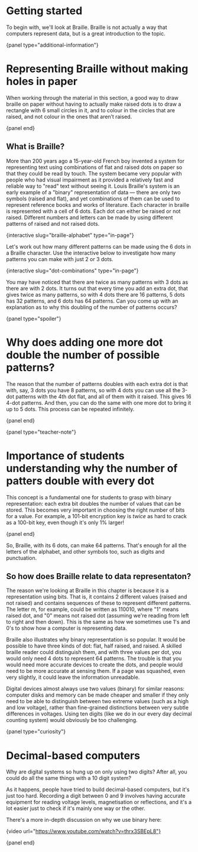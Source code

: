 # Getting started

To begin with, we'll look at Braille.
Braille is not actually a way that computers represent data, but is a great introduction to the topic.

{panel type="additional-information"}

# Representing Braille without making holes in paper

When working through the material in this section, a good way to draw braille on paper without having to actually make raised dots is to draw a rectangle with 6 small circles in it, and to colour in the circles that are raised, and not colour in the ones that aren’t raised.

{panel end}

## What is Braille?

More than 200 years ago a 15-year-old French boy invented a system for representing text using combinations of flat and raised dots on paper so that they could be read by touch.
The system became very popular with people who had visual impairment as it provided a relatively fast and reliable way to "read" text without seeing it.
Louis Braille's system is an early example of a "binary" representation of data — there are only two symbols (raised and flat), and yet combinations of them can be used to represent reference books and works of literature.
Each character in braille is represented with a cell of 6 dots.
Each dot can either be raised or not raised.
Different numbers and letters can be made by using different patterns of raised and not raised dots.

{interactive slug="braille-alphabet" type="in-page"}

Let's work out how many different patterns can be made using the 6 dots in a Braille character.
Use the interactive below to investigate how many patterns you can make with just 2 or 3 dots.

{interactive slug="dot-combinations" type="in-page"}

You may have noticed that there are twice as many patterns with 3 dots as there are with 2 dots.
It turns out that every time you add an extra dot, that gives twice as many patterns, so with 4 dots there are 16 patterns, 5 dots has 32 patterns, and 6 dots has 64 patterns.
Can you come up with an explanation as to why this doubling of the number of patterns occurs?

{panel type="spoiler"}

# Why does adding one more dot double the number of possible patterns?

The reason that the number of patterns doubles with each extra dot is that with, say, 3 dots you have 8 patterns, so with 4 dots you can use all the 3-dot patterns with the 4th dot flat, and all of them with it raised.
This gives 16 4-dot patterns.
And then, you can do the same with one more dot to bring it up to 5 dots.
This process can be repeated infinitely.

{panel end}

{panel type="teacher-note"}

# Importance of students understanding why the number of patters double with every dot

This concept is a fundamental one for students to grasp with binary representation: each extra bit doubles the number of values that can be stored.
This becomes very important in choosing the right number of bits for a value.
For example, a 101-bit encryption key is *twice* as hard to crack as a 100-bit key, even though it's only 1% larger!

{panel end}

So, Braille, with its 6 dots, can make 64 patterns.
That's enough for all the letters of the alphabet, and other symbols too, such as digits and punctuation.

## So how does Braille relate to data representaton?

The reason we're looking at Braille in this chapter is because it is a representation using bits.
That is, it contains 2 different values (raised and not raised) and contains sequences of these to represent different patterns.
The letter m, for example, could be written as 110010, where "1" means raised dot, and "0" means not raised dot (assuming we're reading from left to right and then down).
This is the same as how we sometimes use 1's and 0's to show how a computer is representing data.

Braille also illustrates why binary representation is so popular.
It would be possible to have three kinds of dot: flat, half raised, and raised.
A skilled braille reader could distinguish them, and with three values per dot, you would only need 4 dots to represent 64 patterns.
The trouble is that you would need more accurate devices to create the dots, and people would need to be more accurate at sensing them.
If a page was squashed, even very slightly, it could leave the information unreadable.

Digital devices almost always use two values (binary) for similar reasons: computer disks and memory can be made cheaper and smaller if they only need to be able to distinguish between two extreme values (such as a high and low voltage), rather than fine-grained distinctions between very subtle differences in voltages.
Using ten digits (like we do in our every day decimal counting system) would obviously be too challenging.

{panel type="curiosity"}

# Decimal-based computers

Why are digital systems so hung up on only using two digits? After all, you could do all the same things with a 10 digit system?

As it happens, people have tried to build decimal-based computers, but it's just too hard.
Recording a digit between 0 and 9 involves having accurate equipment for reading voltage levels, magnetisation or reflections, and it's a lot easier just to check if it's mainly one way or the other.

There's a more in-depth discussion on why we use binary here:

{video url="https://www.youtube.com/watch?v=thrx3SBEpL8"}

{panel end}
